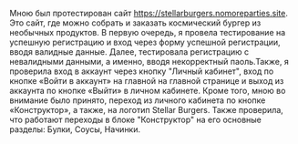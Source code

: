 Мною был протестирован сайт https://stellarburgers.nomoreparties.site. Это сайт, где можно собрать и заказать космический бургер из необычных продуктов. 
В первую очередь, я провела тестирование на успешную регистрацию и вход через форму успешной регистрации, вводя валидные данные. Далее, тестировала регистрацию 
с невалидными данными, а именно, вводя некорректный паоль.Также, я проверила вход в аккаунт через кнопку "Личный кабинет", вход по кнопке «Войти в аккаунт» 
на главной на главной странице и выход из аккаунта по кнопке «Выйти» в личном кабинете. Кроме того, мною во внимание было принято, переход из личного кабинета 
по кнопке «Конструктор», а также, на логотип Stellar Burgers.
Также проверила, что работают переходы в блоке "Конструктор" на его основные разделы: Булки, Соусы, Начинки.
